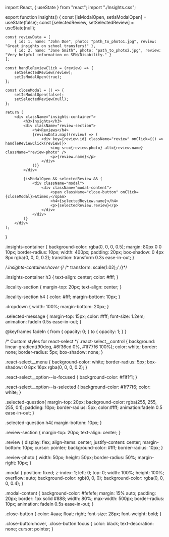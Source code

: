 import React, { useState } from "react";
import "./Insights.css";

export function Insights() {
    const [isModalOpen, setIsModalOpen] = useState(false);
    const [selectedReview, setSelectedReview] = useState(null);

    const reviewData = [
        { id: 1, name: "John Doe", photo: "path_to_photo1.jpg", review: "Great insights on school transfers!" },
        { id: 2, name: "Jane Smith", photo: "path_to_photo2.jpg", review: "Very helpful information on SEN/Disability." }
    ];

    const handleReviewClick = (review) => {
        setSelectedReview(review);
        setIsModalOpen(true);
    };

    const closeModal = () => {
        setIsModalOpen(false);
        setSelectedReview(null);
    };

    return (
        <div className="insights-container">
            <h3>Insights</h3>
            <div className="review-section">
                <h4>Reviews</h4>
                {reviewData.map((review) => (
                    <div key={review.id} className="review" onClick={() => handleReviewClick(review)}>
                        <img src={review.photo} alt={review.name} className="review-photo" />
                        <p>{review.name}</p>
                    </div>
                ))}
            </div>

            {isModalOpen && selectedReview && (
                <div className="modal">
                    <div className="modal-content">
                        <span className="close-button" onClick={closeModal}>&times;</span>
                        <h4>{selectedReview.name}</h4>
                        <p>{selectedReview.review}</p>
                    </div>
                </div>
            )}
        </div>
    );
}


.insights-container {
    background-color: rgba(0, 0, 0, 0.5);
    margin: 80px 0 0 10px;
    border-radius: 10px;
    width: 400px;
    padding: 20px;
    box-shadow: 0 4px 8px rgba(0, 0, 0, 0.2);
    transition: transform 0.3s ease-in-out;
}

/*.insights-container:hover {*/
/*    transform: scale(1.02);*/
/*}*/

.insights-container h3 {
    text-align: center;
    color: #fff;
}

.locality-section {
    margin-top: 20px;
    text-align: center;
}

.locality-section h4 {
    color: #fff;
    margin-bottom: 10px;
}

.dropdown {
    width: 100%;
    margin-bottom: 20px;
}

.selected-message {
    margin-top: 15px;
    color: #fff;
    font-size: 1.2em;
    animation: fadeIn 0.5s ease-in-out;
}

@keyframes fadeIn {
    from {
        opacity: 0;
    }
    to {
        opacity: 1;
    }
}

/* Custom styles for react-select */
.react-select__control {
    background: linear-gradient(90deg, #6f36cd 0%, #1f77f6 100%);
    color: white;
    border: none;
    border-radius: 5px;
    box-shadow: none;
}

.react-select__menu {
    background-color: white;
    border-radius: 5px;
    box-shadow: 0 8px 16px rgba(0, 0, 0, 0.2);
}

.react-select__option--is-focused {
    background-color: #f1f1f1;
}

.react-select__option--is-selected {
    background-color: #1f77f6;
    color: white;
}

.selected-question{
  margin-top: 20px;
  background-color: rgba(255, 255, 255, 0.1);
  padding: 10px;
  border-radius: 5px;
  color:#fff;
  animation:fadeIn 0.5 ease-in-out;
}

.selected-question h4{
  margin-bottom: 10px;
}


.review-section {
  margin-top: 20px;
  text-align: center;
}

.review {
  display: flex;
  align-items: center;
  justify-content: center;
  margin-bottom: 10px;
  cursor: pointer;
  background-color: #fff;
  border-radius: 10px;
}

.review-photo {
  width: 50px;
  height: 50px;
  border-radius: 50%;
  margin-right: 10px;
}

.modal {
  position: fixed;
  z-index: 1;
  left: 0;
  top: 0;
  width: 100%;
  height: 100%;
  overflow: auto;
  background-color: rgb(0, 0, 0);
  background-color: rgba(0, 0, 0, 0.4);
}

.modal-content {
  background-color: #fefefe;
  margin: 15% auto;
  padding: 20px;
  border: 1px solid #888;
  width: 80%;
  max-width: 500px;
  border-radius: 10px;
  animation: fadeIn 0.5s ease-in-out;
}

.close-button {
  color: #aaa;
  float: right;
  font-size: 28px;
  font-weight: bold;
}

.close-button:hover,
.close-button:focus {
  color: black;
  text-decoration: none;
  cursor: pointer;
}
